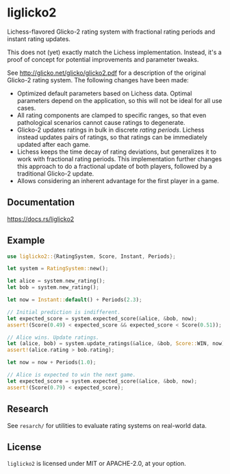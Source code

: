 liglicko2
=========

Lichess-flavored Glicko-2 rating system with fractional rating periods and
instant rating updates.

This does not (yet) exactly match the Lichess implementation.
Instead, it's a proof of concept for potential improvements and parameter
tweaks.

See <http://glicko.net/glicko/glicko2.pdf> for a description of the
original Glicko-2 rating system. The following changes have been made:

- Optimized default parameters based on Lichess data. Optimal parameters
  depend on the application, so this will not be ideal for all use cases.
- All rating components are clamped to specific ranges, so that even
  pathological scenarios cannot cause ratings to degenerate.
- Glicko-2 updates ratings in bulk in discrete *rating periods*. Lichess
  instead updates pairs of ratings, so that ratings can be immediately
  updated after each game.
- Lichess keeps the time decay of rating deviations, but generalizes it
  to work with fractional rating periods. This implementation further
  changes this approach to do a fractional update of both players, followed
  by a traditional Glicko-2 update.
- Allows considering an inherent advantage for the first player in a game.

Documentation
-------------

https://docs.rs/liglicko2

Example
-------

```rust
use liglicko2::{RatingSystem, Score, Instant, Periods};

let system = RatingSystem::new();

let alice = system.new_rating();
let bob = system.new_rating();

let now = Instant::default() + Periods(2.3);

// Initial prediction is indifferent.
let expected_score = system.expected_score(&alice, &bob, now);
assert!(Score(0.49) < expected_score && expected_score < Score(0.51));

// Alice wins. Update ratings.
let (alice, bob) = system.update_ratings(&alice, &bob, Score::WIN, now).unwrap();
assert!(alice.rating > bob.rating);

let now = now + Periods(1.0);

// Alice is expected to win the next game.
let expected_score = system.expected_score(&alice, &bob, now);
assert!(Score(0.79) < expected_score);
```

Research
--------

See `resarch/` for utilities to evaluate rating systems on real-world data.

License
-------

`liglicko2` is licensed under MIT or APACHE-2.0, at your option.
